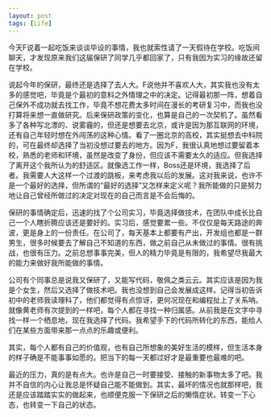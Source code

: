 ```yaml
---
layout: post
tags: [Life]
---
```


今天F说着一起吃饭来谈谈毕设的事情，我也就索性请了一天假待在学校。吃饭间聊天，才发现原来我们这届保研了同学几乎都回家了，只有我因为实习的缘故还留在学校。

说起今年的保研，最终还是选择了去人大。F说他并不喜欢人大，其实我也没有太多的感觉吧，毕竟是个最初的意料之外情理之中的决定。记得最初那一阵，想着自己保外不成功就去找工作，毕竟不想花费太多时间在漫长的考研复习中，而我也没打算将来想一直做研究。后来保研政策的变化，也算是自己的一次契机了。虽然看多了各种写北漂的、说雾霾的，但还是想要去北京，或许是因为那互联网的环境，还有自己年轻时想在外闯荡的这种心情。看了一圈北京的高校，其实挺想去中科院的，可在最终却选择了当初没想过要去的地方。因为F，我很认真地想过要留着本校，熟悉的老师和环境，虽然是改变了身份，但应该不需要太久的适应。但我选择了离开这个我所认为的舒适区。就像选工作一样，Boss还是环境，我选择了后者。我需要人大这样一个过渡的跳板，来考虑我以后的发展。这对我来说，也许不是一个最好的选择，但所谓的“最好的选择”又怎样来定义呢？我所能做的只是努力地让自己曾经所做过的决定对现在的自己而言是不会后悔的。

保研的事情确定后，迅速的找了个公司实习，毕竟选择做技术，在团队中成长比自己一个人瞎折腾应该还是要好的。实习后，感觉要累一些。不仅仅是每天路途的奔波，更是身上的一份责任。在公司了，每天基本上都要有产出，开发组也都是一群男生，很多时候要去了解自己不知道的东西，做之前自己从未做过的事情。很有挑战，也很有压力。之前总想事事完美，但人的精力毕竟是有限的，我希望尽我最大的能力来做好我所能做的事情。

公司有个同事总是说我又保研了，又能写代码，敬佩之类云云。其实应该是因为我是个女生，然后又选择了做技术吧。我也没想到自己会发展成这样。记得当初告诉初中的老师我读理科了，他们都觉得有点惊讶，更何况现在和编程扯上了关系呐。就像黄老师有次提到的一样吧，每个人都在寻找一种归属感。从前我是在文字中寻找一样一个栖息地，现在我选择了代码。我希望手下的代码所转化的东西，能给人们在某些方面带来那一点点的乐趣或便利。

其实，每个人都有自己的价值观，也有自己所想象的美好生活的模样，但生活本身的样子确是不能事事如愿的。把当下的每一天都过好才是最重要也最难的吧。

最近的压力，真的是有点大。也许是自己一时要接受、接触的新事物太多了吧。我并不自信的内心让我总是怀疑自己能不能做到。其实，最坏的情况也就那样吧，我还是应该踏踏实实的做起来，也顺便克服一下保研之后的懒惰症状。转变一下心态，也转变一下自己的状态。